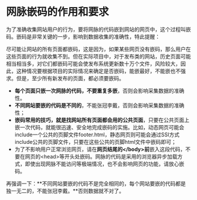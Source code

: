# 网脉嵌码的作用和要求

为了准确收集网站用户的行为，要将网脉的代码嵌到网站的网页中，这个过程叫嵌码。嵌码是非常关键的一步，影响到数据收集的准确性，特此提醒：

尽可能让网站的所有页面都嵌码，这是因为，如果某些网页没有嵌码，那么用户在这些页面的行为就收集不到。但在实际项目中，对于发布类的网站，历史页面可能相当相当多，对它们都嵌码可能会使发布系统更新数十万个文件，风险较大，因此，这种情况要根据项目的实际情况来确定是否嵌码，能嵌最好，不能嵌也不强求。但是，至少所有新发布的页面，都必须要嵌码。

* **每个页面只嵌一次网脉的代码，不要重复多嵌**，否则会影响采集数据的准确性。
* **不同网站要嵌的代码是不同的**，不能张冠李戴，否则会影响采集数据的准确性；
* **嵌码常用的技巧，就是找网站所有页面都会用的公共页面**，只要在公共页面上嵌一次代码，就能很迅速、安全地完成嵌码的实施。比如，动态网页可能会include一个公共的页脚文件footer.html，静态网页则可能会通过SSI方式include公共的页脚文件，只要在这些公共的页脚html文件中嵌码即可；
* 为了不影响用户正常浏览网页，请在**网页结尾的&lt;/body&gt;前**嵌入这段代码，不要在网页的&lt;head&gt;等开头处嵌码。网脉的代码是采用的浏览器异步加载方式，即使出现网脉不能访问等极端情况，也不会影响网页的功能，请放心嵌码。

再强调一下：**不同网站要嵌的代码不是完全相同的，每个网站要嵌的代码都是独一无二的，不能张冠李戴。**否则数据就不对了。

